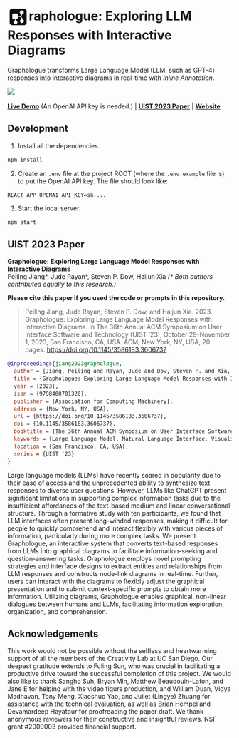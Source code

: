 # <img src="./public/logo512.png" width="48" style="vertical-align: middle;" alt="G"></img>raphologue: Exploring LLM Responses with Interactive Diagrams

Graphologue transforms Large Language Model (LLM, such as GPT-4) responses into interactive diagrams in real-time with _Inline Annotation_.

![](./media/teaser.png)

[**Live Demo**](https://graphologue.app/) (An OpenAI API key is needed.) | [**UIST 2023 Paper**](https://doi.org/10.1145/3586183.3606737) | [**Website**](https://creativity.ucsd.edu/)

## Development

1. Install all the dependencies.

```bash
npm install
```

2. Create an `.env` file at the project ROOT (where the `.env.example` file is) to put the OpenAI API key. The file should look like:

```
REACT_APP_OPENAI_API_KEY=sk-...
```

3. Start the local server.

```bash
npm start
```

## UIST 2023 Paper

**Graphologue: Exploring Large Language Model Responses with Interactive Diagrams**<br />
Peiling Jiang*, Jude Rayan*, Steven P. Dow, Haijun Xia _(\* Both authors contributed equally to this research.)_

**Please cite this paper if you used the code or prompts in this repository.**

> Peiling Jiang, Jude Rayan, Steven P. Dow, and Haijun Xia. 2023. Graphologue: Exploring Large Language Model Responses with Interactive Diagrams. In The 36th Annual ACM Symposium on User Interface Software and Technology (UIST ’23), October 29-November 1, 2023, San Francisco, CA, USA. ACM, New York, NY, USA, 20 pages. https://doi.org/10.1145/3586183.3606737

```bibtex
@inproceedings{jiang2023graphologue,
  author = {Jiang, Peiling and Rayan, Jude and Dow, Steven P. and Xia, Haijun},
  title = {Graphologue: Exploring Large Language Model Responses with Interactive Diagrams},
  year = {2023},
  isbn = {9798400701320},
  publisher = {Association for Computing Machinery},
  address = {New York, NY, USA},
  url = {https://doi.org/10.1145/3586183.3606737},
  doi = {10.1145/3586183.3606737},
  booktitle = {The 36th Annual ACM Symposium on User Interface Software and Technology},
  keywords = {Large Language Model, Natural Language Interface, Visualization},
  location = {San Francisco, CA, USA},
  series = {UIST '23}
}
```

Large language models (LLMs) have recently soared in popularity due to their ease of access and the unprecedented ability to synthesize text responses to diverse user questions. However, LLMs like ChatGPT present significant limitations in supporting complex information tasks due to the insufficient affordances of the text-based medium and linear conversational structure. Through a formative study with ten participants, we found that LLM interfaces often present long-winded responses, making it difficult for people to quickly comprehend and interact flexibly with various pieces of information, particularly during more complex tasks. We present Graphologue, an interactive system that converts text-based responses from LLMs into graphical diagrams to facilitate information-seeking and question-answering tasks. Graphologue employs novel prompting strategies and interface designs to extract entities and relationships from LLM responses and constructs node-link diagrams in real-time. Further, users can interact with the diagrams to flexibly adjust the graphical presentation and to submit context-specific prompts to obtain more information. Utilizing diagrams, Graphologue enables graphical, non-linear dialogues between humans and LLMs, facilitating information exploration, organization, and comprehension.

## Acknowledgements

This work would not be possible without the selfless and heartwarming support of all the members of the Creativity Lab at UC San Diego. Our deepest gratitude extends to Fuling Sun, who was crucial in facilitating a productive drive toward the successful completion of this project. We would also like to thank Sangho Suh, Bryan Min, Matthew Beaudouin-Lafon, and Jane E for helping with the video figure production, and William Duan, Vidya Madhavan, Tony Meng, Xiaoshuo Yao, and Juliet (Lingye) Zhuang for assistance with the technical evaluation, as well as Brian Hempel and Devamardeep Hayatpur for proofreading the paper draft. We thank anonymous reviewers for their constructive and insightful reviews. NSF grant #2009003 provided financial support.
